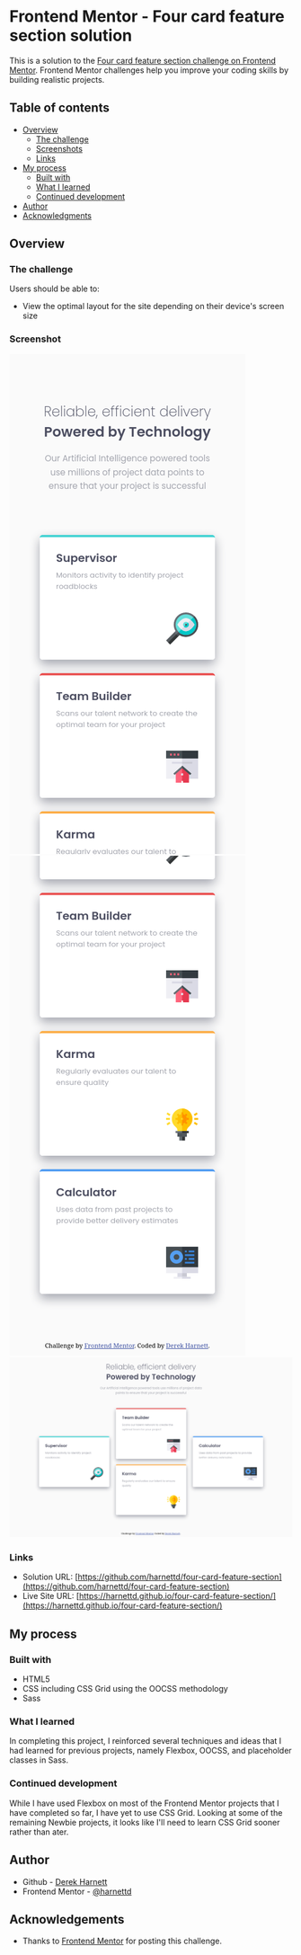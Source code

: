 # Frontend Mentor - Four card feature section solution

This is a solution to the [Four card feature section challenge on Frontend Mentor](https://www.frontendmentor.io/challenges/four-card-feature-section-weK1eFYK). Frontend Mentor challenges help you improve your coding skills by building realistic projects. 

## Table of contents

- [Overview](#overview)
  - [The challenge](#the-challenge)
  - [Screenshots](#screenshots)
  - [Links](#links)
- [My process](#my-process)
  - [Built with](#built-with)
  - [What I learned](#what-i-learned)
  - [Continued development](#continued-development)
- [Author](#author)
- [Acknowledgments](#acknowledgments)

## Overview

### The challenge

Users should be able to:

- View the optimal layout for the site depending on their device's screen size

### Screenshot

![screenshot-mobile-1](./images/screenshot-mobile-1.png)
![screenshot-mobile-2](./images/screenshot-mobile-2.png)
![screenshot-desktop](./images/screenshot-desktop.png)

### Links

- Solution URL: [https://github.com/harnettd/four-card-feature-section](https://github.com/harnettd/four-card-feature-section)
- Live Site URL: [https://harnettd.github.io/four-card-feature-section/](https://harnettd.github.io/four-card-feature-section/)

## My process

### Built with

- HTML5
- CSS including CSS Grid using the OOCSS methodology
- Sass

### What I learned

In completing this project, I reinforced several techniques and ideas that I had learned for previous projects, namely Flexbox, 
OOCSS, and placeholder classes in Sass.

### Continued development

While I have used Flexbox on most of the Frontend Mentor projects that I have completed so far, I have yet to use CSS Grid. 
Looking at some of the remaining Newbie projects, it looks like I'll need to learn CSS Grid sooner rather than ater.

## Author

- Github - [Derek Harnett](https://github.com/harnettd)
- Frontend Mentor - [@harnettd](https://www.frontendmentor.io/profile/harnettd)

## Acknowledgements

- Thanks to [Frontend Mentor](https://www.frontendmentor.io/) for posting this challenge.